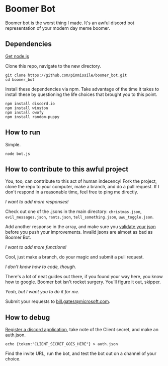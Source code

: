 # Boomer Bot
Boomer bot is the worst thing I made. It's an awful discord bot representation of your modern day meme boomer.

## Dependencies

[Get node.js](https://nodejs.org/en/download/)

Clone this repo, navigate to the new directory.
```
git clone https://github.com/pinmissile/boomer_bot.git
cd boomer_bot
```
Install these dependencies via npm.
Take advantage of the time it takes to install these by questioning the life choices that brought you to this point.
```
npm install discord.io
npm install winston
npm install owofy
npm install random-puppy
```

## How to run

Simple.
```
node bot.js
```

## How to contribute to this awful project
You, too, can contribute to this act of human indecency! Fork the project, clone the repo to your computer, make a branch, and do a pull request. If I don't respond in a reasonable time, feel free to ping me directly.

*I want to add more responses!*

Check out one of the .jsons in the main directory: `christmas.json`, `evil_messages.json`, `rants.json`, `tell_something.json`, `uwu_toggle.json`. 

Add another response in the array, and make sure you [validate your json](https://jsonlint.com/) before you push your improvements. Invalid jsons are almost as bad as Boomer Bot.

*I want to add more functions!*

Cool, just make a branch, do your magic and submit a pull request.

*I don't know how to code, though.*

There's a lot of neat guides out there, if you found your way here, you know how to google. Boomer bot isn't rocket surgery. You'll figure it out, skipper.

*Yeah, but I want you to do it for me.*

Submit your requests to bill.gates@microsoft.com.

## How to debug
[Register a discord application](https://discord.com/developers/applications), take note of the Client secret, and make an auth.json.
```
echo {token:"CLIENT_SECRET_GOES_HERE"} > auth.json
```
Find the invite URL, run the bot, and test the bot out on a channel of your choice. 
